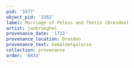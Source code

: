 ```yaml
---
pid: '5577'
object_pid: '3362'
label: Marriage of Peleus and Thetis (Dresden)
artist: janbrueghel
provenance_date: '1722'
provenance_location: Dresden
provenance_text: Gemäldetgalerie
collection: provenance
order: '0833'
---
```

